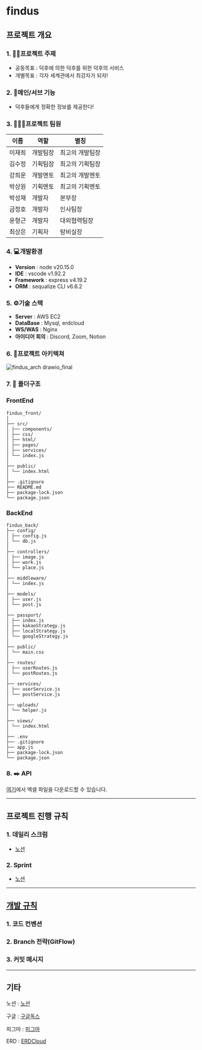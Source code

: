 # findus

## 프로젝트 개요

### 1. 👨‍🏫프로젝트 주제
- 공동목표 : 덕후에 의한 덕후를 위한 덕후의 서비스
- 개별목표 : 각자 세계관에서 최강자가 되자!

### 2. 🦾메인/서브 기능
- 덕후들에게 정확한 정보를 제공한다!

### 3. 🧑‍🤝‍🧑프로젝트 팀원

| 이름 | 역할 | 별칭 |
| ------------ | ------------- | ------------- |
| 이재희 | 개발팀장  | 최고의 개발팀장  |
| 김수정 | 기획팀장  | 최고의 기획팀장  |
| 강희운 | 개발멘토  | 최고의 개발멘토  |
| 박상원 | 기획멘토  | 최고의 기획멘토  |
| 박성재 | 개발자  | 본부장  |
| 금정호 | 개발자  | 인사팀장  |
| 윤형근 | 개발자  | 대외협력팀장  |
| 최상은 | 기획자  | 탕비실장  |

### 4. 💻개발환경
- **Version** : node v20.15.0
- **IDE** : vscode v1.92.2
- **Framework** : express v4.19.2
- **ORM** : sequalize CLI v6.6.2
  
### 5. ⚙️기술 스택
- **Server** : AWS EC2
- **DataBase** : Mysql, erdcloud
- **WS/WAS** : Nginx
- **아이디어 회의** : Discord, Zoom, Notion
  
### 6. 📝프로젝트 아키텍쳐

![findus_arch drawio_final](https://github.com/user-attachments/assets/19ce4f09-b8e9-49ec-bf76-10b37c3c8791)

### 7. 🧾 폴더구조
### FrontEnd
```
findus_front/
│
├── src/
│ ├── components/
│ ├── css/
│ ├── html/
│ ├── pages/
│ ├── services/
│ └── index.js
│
├── public/
│ └── index.html
│
├── .gitignore
├── README.md
├── package-lock.json
└── package.json

```
### BackEnd
```
findus_back/
├── config/
│ ├── config.js
│ └── db.js
│
├── controllers/
│ ├── image.js
│ ├── work.js
│ └── place.js
│
├── middleware/
│ └── index.js
│
├── models/
│ ├── user.js
│ └── post.js
│
├── passport/
│ ├── index.js
│ ├── kakaoStrategy.js
│ ├── localStrategy.js
│ └── googleStrategy.js
│
├── public/
│ └── main.css
│
├── routes/
│ ├── userRoutes.js
│ └── postRoutes.js
│
├── services/
│ ├── userService.js
│ └── postService.js
│
├── uploads/
│ └── helper.js
│
├── views/
│ └── index.html
│
├── .env
├── .gitignore
├── app.js
├── package-lock.json
└── package.json

```

### 8. ✒️ API

[여기](https://github.com/YOON829/findus/blob/main/해외_API명세서.xlsx)에서 엑셀 파일을 다운로드할 수 있습니다.



---------------------------------------

## 프로젝트 진행 규칙

### 1. 데일리 스크럼
- [노션](https://www.notion.so/adapterz/3-e5436833522c46e88a6db5aa7ceea682?p=07fb3b2757c14fd3b1bc21b1dd822db7&pm=c, "notion link") 
### 2. Sprint
- [노션](https://www.notion.so/adapterz/3-e5436833522c46e88a6db5aa7ceea682?p=07fb3b2757c14fd3b1bc21b1dd822db7&pm=c, "notion link")

---------------------------------------

## [개발 규칙](https://jhkum1122.tistory.com/7 "개발규칙 링크")

### 1. 코드 컨벤션

### 2. Branch 전략(GitFlow)

### 3. 커밋 메시지
---------------------------------------

## 기타
노션 : [노션](https://www.notion.so/adapterz/3-e5436833522c46e88a6db5aa7ceea682?p=07fb3b2757c14fd3b1bc21b1dd822db7&pm=c, "notion link")

구글 : [구글독스](https://docs.google.com/spreadsheets/d/1D0mSQ2QGheBSwDWagNl7Pwx1_BHZ4MtgsidVqkMPhKQ/edit?gid=1633955961#gid=1633955961, "GoogleDocs link")

피그마 : [피그마](https://www.figma.com/design/3r0wGEY9XxbEfRfJQTxWoj/7%ED%95%B4%EC%99%B8%EC%82%AC%EC%97%85%EB%B3%B8%EB%B6%80?node-id=1-2&t=4InWaIJLlreTj4J6-0, "figma link")

ERD : [ERDCloud](https://www.erdcloud.com/d/LZejcfBsjRrvZmoxx, "figma link")
